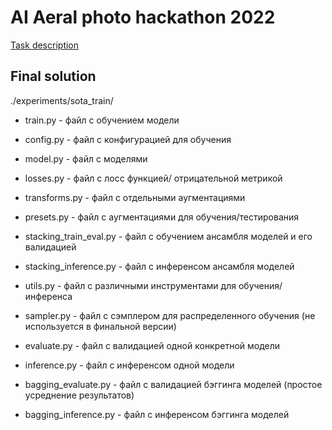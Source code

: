 # AI Aeral photo hackathon 2022

[Task description](./MPTI.pdf)

## Final solution
./experiments/sota_train/
  - train.py - файл с обучением модели
  - config.py - файл с конфигурацией для обучения
  - model.py - файл с моделями 
  - losses.py - файл с лосс функцией/ отрицательной метрикой
  - transforms.py - файл с отдельными аугментациями 
  - presets.py - файл с аугментациями для обучения/тестирования
  - stacking_train_eval.py - файл с обучением ансамбля моделей и его валидацией
  - stacking_inference.py - файл с инференсом ансамбля моделей
  - utils.py - файл с различными инструментами для обучения/инференса
  - sampler.py - файл с сэмплером для распределенного обучения (не используется в финальной версии)
  
  - evaluate.py - файл с валидацией одной конкретной модели
  - inference.py - файл с инференсом одной модели
  - bagging_evaluate.py - файл с валидацией бэггинга моделей (простое усреднение результатов)
  - bagging_inference.py - файл с инференсом бэггинга моделей
  
